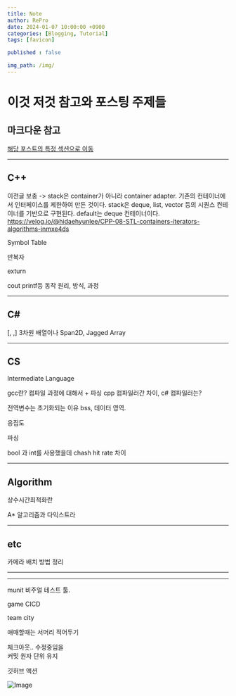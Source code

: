 ```yaml
---
title: Note
author: RePro
date: 2024-01-07 10:00:00 +0900
categories: [Blogging, Tutorial]
tags: [favicon]

published : false

img_path: /img/
---
```


# 이것 저것 참고와 포스팅 주제들

## 마크다운 참고

[해당 포스트의 특정 섹션으로 이동](/post-filename.md/#section-id)

<!-- 주석 --> 
---

## C++

이전글 보충 -> stack은 container가 아니라 container adapter. 기존의 컨테이너에서 인터페이스를 제한하여 만든 것이다.
stack은 deque, list, vector 등의 시퀀스 컨테이너를 기반으로 구현된다. default는 deque 컨테이너이다.
https://velog.io/@hidaehyunlee/CPP-08-STL-containers-iterators-algorithms-inmxe4ds


Symbol Table

반복자

exturn

cout printf등 동작 원리, 방식, 과정

---

## C#

[, ,] 3차원 배열이나 Span2D, Jagged Array

---

## CS

Intermediate Language

gcc란? 컴파일 과정에 대해서 + 파싱
cpp 컴파일러간 차이, c# 컴파일러는?


전역변수는 초기화되는 이유
bss, 데이터 영역.

응집도

파싱

bool 과 int를 사용했을데 chash hit rate 차이

---

## Algorithm

상수시간최적화란

A* 알고리즘과 다익스트라

---

## etc

카메라 배치 방법 정리


---


--- 

munit 비주얼 테스트 툴.

game CICD

team city 

애매할때는 서머리 적어두기 

체크아웃.. 수정중임을  
커밋 원자 단위 유지

깃허브 액션

![Image](https://github.com/user-attachments/assets/529861d3-1dca-46ef-800d-1eb8c0e86ee5)